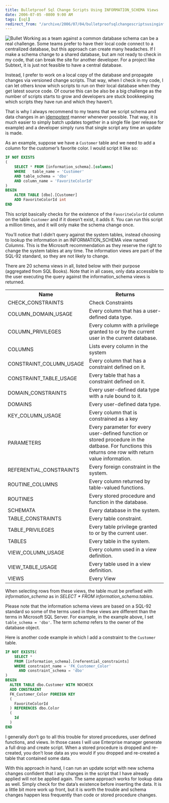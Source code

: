 ```yaml
---
title: Bulletproof Sql Change Scripts Using INFORMATION_SCHEMA Views
date: 2006-07-05 -0800 9:00 AM
tags: [sql]
redirect_from: "/archive/2006/07/04/bulletproofsqlchangescriptsusinginformation_schemaviews.aspx/"
---
```


![Bullet](https://haacked.com/images/singlebullet.jpg) Working as a team
against a common database schema can be a real challenge. Some teams
prefer to have their local code connect to a centralized database, but
this approach can create many headaches. If I make a schema change to a
shared database, but am not ready to check in my code, that can break
the site for another developer. For a project like Subtext, it is just
not feasible to have a central database.

Instead, I prefer to work on a local copy of the database and propagate
changes via versioned change scripts. That way, when I check in my code,
I can let others know which scripts to run on their local database when
they get latest source code. Of course this can be also be a big
challenge as the number of scripts starts to grow and developers are
stuck bookkeeping which scripts they have run and which they haven’t.

That is why I always recommend to my teams that we script schema and
data changes in an
[idempotent](http://en.wikipedia.org/wiki/Idempotent "An operation applied more than once is the same as if applied once")
manner whenever possible. That way, it is much easier to simply batch
updates together in a single file (per release for example) and a
developer simply runs that single script any time an update is made.

As an example, suppose we have a `Customer` table and we need to add a
column for the customer’s favorite color. I would script it like so:

```sql
IF NOT EXISTS 
(
    SELECT * FROM [information_schema].[columns] 
    WHERE   table_name = 'Customer' 
    AND table_schema = 'dbo'
    AND column_name = 'FavoriteColorId'
)
BEGIN
    ALTER TABLE [dbo].[Customer]
    ADD FavoriteColorId int
END
```

This script basically checks for the existence of the `FavoriteColorId`
column on the table `Customer` and if it doesn’t exist, it adds it. You
can run this script a million times, and it will only make the schema
change once.

You’ll notice that I didn’t query against the system tables, instead
choosing to lookup the information in an INFORMATION\_SCHEMA view named
*Columns*. This is the Microsoft recommendation as they reserve the
right to change the system tables at any time. The information views are
part of the SQL-92 standard, so they are not likely to change.

There are 20 schema views in all, listed below with their purpose
(aggregated from SQL Books). Note that in all cases, only data
accessible to the user executing the query against the
information\_schema views is returned.

<table class="highlightTable">
    <tbody>
        <tr>
            <th>Name</th>
            <th>Returns</th>
        </tr>
        <tr class="alt">
            <td>CHECK_CONSTRAINTS</td>
            <td>Check Constraints</td>
        </tr>
        <tr>
            <td>COLUMN_DOMAIN_USAGE</td>
            <td>Every column that has a user-defined data type.</td>
        </tr>
        <tr class="alt">
            <td>COLUMN_PRIVILEGES</td>
            <td>Every column with a privilege granted to or by the current user in the current database.</td>
        </tr>
        <tr>
            <td>COLUMNS</td>
            <td>Lists every column in the system</td>
        </tr>
        <tr class="alt">
            <td>CONSTRAINT_COLUMN_USAGE</td>
            <td>Every column that has a constraint defined on it.</td>
        </tr>
        <tr>
            <td>CONSTRAINT_TABLE_USAGE</td>
            <td>Every table that has a constraint defined on it.</td>
        </tr>
        <tr class="alt">
            <td>DOMAIN_CONSTRAINTS</td>
            <td>Every user-defined data type with a rule bound to it.</td>
        </tr>
        <tr>
            <td>DOMAINS</td>
            <td>Every user-defined data type.</td>
        </tr>
        <tr class="alt">
            <td>KEY_COLUMN_USAGE</td>
            <td>Every column that is constrained as a key</td>
        </tr>
        <tr>
            <td>PARAMETERS</td>
            <td>Every parameter for every user-defined function or stored procedure in the datbase. For functions this returns one row with return value information.</td>
        </tr>
        <tr class="alt">
            <td>REFERENTIAL_CONSTRAINTS</td>
            <td>Every foreign constraint in the system.</td>
        </tr>
        <tr>
            <td>ROUTINE_COLUMNS</td>
            <td>Every column returned by table-valued functions.</td>
        </tr>
        <tr class="alt">
            <td>ROUTINES</td>
            <td>Every stored procedure and function in the database.</td>
        </tr>
        <tr>
            <td>SCHEMATA</td>
            <td>Every database in the system.</td>
        </tr>
        <tr class="alt">
            <td>TABLE_CONSTRAINTS</td>
            <td>Every table constraint.</td>
        </tr>
        <tr>
            <td>TABLE_PRIVILEGES</td>
            <td>Every table privilege granted to or by the current user.</td>
        </tr>
        <tr class="alt">
            <td>TABLES</td>
            <td>Every table in the system.</td>
        </tr>
        <tr>
            <td>VIEW_COLUMN_USAGE</td>
            <td>Every column used in a view definition.</td>
        </tr>
        <tr class="alt">
            <td>VIEW_TABLE_USAGE</td>
            <td>Every table used in a view definition.</td>
        </tr>
        <tr>
            <td>VIEWS</td>
            <td>Every View</td>
        </tr>
    </tbody>
</table>

When selecting rows from these views, the table must be prefixed with
*information\_schema* as in *SELECT \* FROM information\_schema.tables*.

Please note that the information schema views are based on a SQL-92
standard so some of the terms used in these views are different than the
terms in Microsoft SQL Server. For example, in the example above, I set
`table_schema = 'dbo'`. The term *schema* refers to the owner of the
database object.

Here is another code example in which I add a constraint to the
`Customer` table.

```sql
IF NOT EXISTS(
    SELECT * 
    FROM [information_schema].[referential_constraints] 
    WHERE constraint_name = 'FK_Customer_Color' 
      AND constraint_schema = 'dbo'
)
BEGIN
  ALTER TABLE dbo.Customer WITH NOCHECK 
  ADD CONSTRAINT
  FK_Customer_Color FOREIGN KEY
  (
    FavoriteColorId
  ) REFERENCES dbo.Color
  (
    Id
  )
END
```

I generally don’t go to all this trouble for stored procedures, user
defined functions, and views. In those cases I will use Enterprise
manager generate a full drop and create script. When a stored procedure
is dropped and re-created, you don’t lose data as you would if you
dropped and re-created a table that contained some data.

With this approach in hand, I can run an update script with new schema
changes confident that I any changes in the script that I have already
applied will not be applied again. The same approach works for lookup
data as well. Simply check for the data’s existence before inserting the
data. It is a little bit more work up front, but it is worth the trouble
and schema changes happen less frequently than code or stored procedure
changes.


